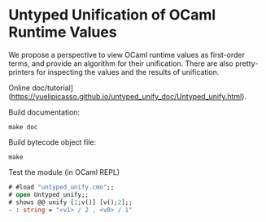 # Untyped Unification of OCaml Runtime Values

We propose a perspective to view OCaml runtime values as first-order terms, and provide an algorithm for their unification. There are also pretty-printers for inspecting the values and the results of unification.

Online doc/tutorial](https://yuelipicasso.github.io/untyped_unify_doc/Untyped_unify.html).

Build documentation:
```
make doc
```
Build bytecode object file:
```
make
```
Test the module (in OCaml REPL)
```ocaml
# #load "untyped_unify.cmo";;
# open Untyped_unify;;
# shows @@ unify [1;v()] [v();2];; 
- : string = "<v1> / 2 , <v0> / 1"
```
